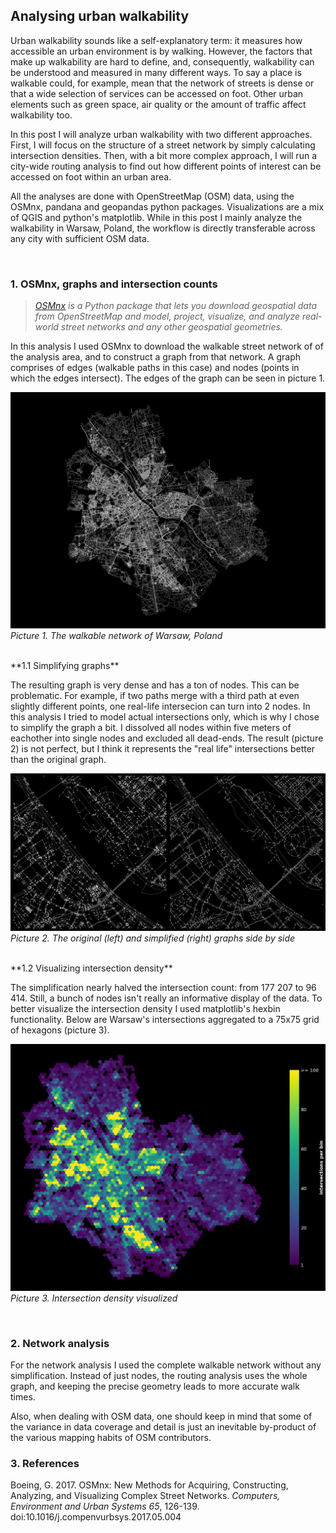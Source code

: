 ## Analysing urban walkability

Urban walkability sounds like a self-explanatory term: it measures how accessible an urban environment is by walking. However, the factors that make up walkability are hard to define, and, consequently, walkability can be understood and measured in many different ways. To say a place is walkable could, for example, mean that the network of streets is dense or that a wide selection of services can be accessed on foot. Other urban elements such as green space, air quality or the amount of traffic affect walkability too.

In this post I will analyze urban walkability with two different approaches. First, I will focus on the structure of a street network by simply calculating intersection densities. Then, with a bit more complex approach, I will run a city-wide routing analysis to find out how different points of interest can be accessed on foot within an urban area.

All the analyses are done with OpenStreetMap (OSM) data, using the OSMnx, pandana and geopandas python packages. Visualizations are a mix of QGIS and python's matplotlib. While in this post I mainly analyze the walkability in Warsaw, Poland, the workflow is directly transferable across any city with sufficient OSM data.

<br/>

### 1. OSMnx, graphs and intersection counts

>*[OSMnx](https://osmnx.readthedocs.io/en/stable/) is a Python package that lets you download geospatial data from OpenStreetMap and model, project, visualize, and analyze real-world street networks and any other geospatial geometries.* 

In this analysis I used OSMnx to download the walkable street network of of the analysis area, and to construct a graph from that network. A graph comprises of edges (walkable paths in this case) and nodes (points in which the edges intersect). The edges of the graph can be seen in picture 1.


![Graph overview](docs/graph_overview.png)
*Picture 1. The walkable network of Warsaw, Poland*

<br/>
**1.1 Simplifying graphs**

The resulting graph is very dense and has a ton of nodes. This can be problematic. For example, if two paths merge with a third path at even slightly different points, one real-life intersecion can turn into 2 nodes. In this analysis I tried to model actual intersections only, which is why I chose to simplify the graph a bit. I dissolved all nodes within five meters of eachother into single nodes and excluded all dead-ends. The result (picture 2) is not perfect, but I think it represents the "real life" intersections better than the original graph.

![Graph comparison](docs/graph_comparison.png)
*Picture 2. The original (left) and simplified (right) graphs side by side*

<br/>
**1.2 Visualizing intersection density**

The simplification nearly halved the intersection count: from 177 207 to 96 414. Still, a bunch of nodes isn't really an informative display of the data. To better visualize the intersection density I used matplotlib's hexbin functionality. Below are Warsaw's intersections aggregated to a 75x75 grid of hexagons (picture 3).   

![Intersection grid](docs/intersection_hexbin.png)
*Picture 3. Intersection density visualized*

<br/>

### 2. Network analysis

For the network analysis I used the complete walkable network without any simplification. Instead of just nodes, the routing analysis uses the whole graph, and keeping the precise geometry leads to more accurate walk times.


Also, when dealing with OSM data, one should keep in mind that some of the variance in data coverage and detail is just an inevitable by-product of the various mapping habits of OSM contributors.


### 3. References

Boeing, G. 2017. OSMnx: New Methods for Acquiring, Constructing, Analyzing, and Visualizing Complex Street Networks. *Computers, Environment and Urban Systems 65*, 126-139. doi:10.1016/j.compenvurbsys.2017.05.004



